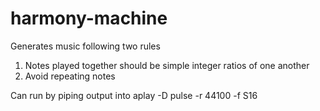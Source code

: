 # harmony-machine
Generates music following two rules

1. Notes played together should be simple integer ratios of one another
2. Avoid repeating notes

Can run by piping output into aplay -D pulse -r 44100 -f S16
